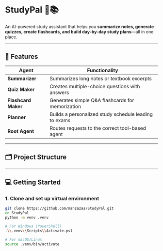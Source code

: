 # StudyPal 🧠📚  
An AI-powered study assistant that helps you **summarize notes, generate quizzes, create flashcards, and build day-by-day study plans**—all in one place.

---

## 🚀 Features

| Agent             | Functionality                                           |
|------------------|---------------------------------------------------------|
| **Summarizer**    | Summarizes long notes or textbook excerpts             |
| **Quiz Maker**    | Creates multiple-choice questions with answers         |
| **Flashcard Maker**| Generates simple Q&A flashcards for memorization     |
| **Planner**        | Builds a personalized study schedule leading to exams |
| **Root Agent**     | Routes requests to the correct tool-based agent       |

---

## 🗂️ Project Structure


---

## 💻 Getting Started

### 1. Clone and set up virtual environment

```bash
git clone https://github.com/manzazas/StudyPal.git
cd StudyPal
python -m venv .venv

# For Windows (PowerShell)
.\\.venv\\Scripts\\Activate.ps1

# For macOS/Linux
source .venv/bin/activate
